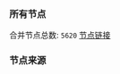 ### 所有节点
合并节点总数: `5620`
[节点链接](https://github.com/rzhy1/33/raw/master/sub/sub_merge_base64.txt)

### 节点来源
